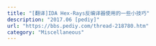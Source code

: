 ```yaml
---
title: "[翻译]IDA Hex-Rays反编译器使用的一些小技巧"
description: "2017.06 [pediy]"
url: "https://bbs.pediy.com/thread-218780.htm"
category: "Miscellaneous"
---
```

